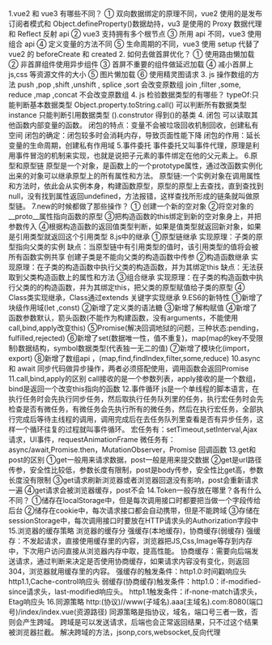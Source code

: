 1.vue2 和 vue3 有哪些不同？
① 双向数据绑定的原理不同，vue2 使用的是发布订阅者模式和 Object.defineProperty()数据劫持，vu3 是使用的 Proxy 数据代理和 Reflect 反射 api
② vue3 支持拥有多个根节点
③ 所用 api 不同，vue3 使用组合 api
④ 定义变量的方法不同
⑤ 生命周期的不同，vue3 使用 setup 代替了 vue2 的 beforeCreate 和 created 
2. 如何去做首屏优化？
① 使用路由懒加载
② 非首屏组件使用异步组件
③ 首屏不重要的组件做延迟加载
④ 减小首屏上 js,css 等资源文件的大小
⑤ 图片懒加载
⑥ 使用精灵图请求
 3. js 操作数组的方法
push ,pop ,shift ,unshift , splice ,sort 会改变原数组
join ,filter ,some, reduce ,map ,concat 不会改变原数组 4. js 检验数据类型的有哪些？
typeOf:只能判断基本数据类型
Object.property.toString.call() 可以判断所有数据类型
instance 只能判断引用数据类型
().construtor 得到()的基类
4. 闭包
可以读取其他函数内部变量的函数。
闭包的特点：变量不会被垃圾回收机制回收，创建私有空间
闭包的确定：闭包较多时会消耗内存，导致页面性能下降
闭包的作用：延长变量的生命周期，创建私有作用域
5.事件委托
 事件委托又叫事件代理，原理是利用事件冒泡的机制来实现，也就是说把子元素的事件绑定在他的父元素上。
 6.原型和原型链
 原型是一个对象，是函数上的一个prototype属性，通过改函数实例化出来的对象可以继承原型上的所有属性和方法。
 原型链:一个实例对象在调用属性和方法时，依此会从实例本身，构建函数原型，原型的原型上去查找，直到查找到null，没有找到属性返回undefined，方法报错，这样查找所形成的链条就叫做原型链。
 7.new的时候都做了那些操作？
 ① 创建一个新的空对象
 ②将空对象的__proto__属性指向函数的原型
 ③把构造函数的this绑定到新的空对象身上，并把参数传入
 ④根据构造函数的返回值类型判断，如果是值类型就返回新对象，如果是引用类型就返回这个引用类型
8.js中的继承
①原型链继承
 实现原理：子类的原型指向父类的实例
 缺点：当原型链中有引用类型的值时，该引用类型的值将会被所有函数实例共享
      创建子类是不能向父类的构造函数中传参
②构造函数继承
 实现原理：在子类的构造函数中执行父类的构造函数，并为其绑定this
    缺点：无法获取到父类构造函数上的属性和方法
③组合继承
实现原理：在子类的构造函数中执行父类的的构造函数，并为其绑定this，把父类的原型赋值给子类的原型
④ Class类实现继承，Class通过extends 关键字实现继承
9.ES6的新特性
①新增了块级作用域(let ,const)
②新增了定义类的语法糖
③新增了解构赋值
④新增了函数参数默认，箭头函数(不能作为构建函数，没有arguments，不能使用call,bind,apply改变this)
⑤Promise(解决回调地狱的问题，三种状态:pending，fulfilled,rejected)
⑥新增了set(数据唯一性，值不重复)，map(map的key不受限制)数据结构，symbol数据类型(代表独一无二的值)
⑦新增了模块化(import，export)
⑧新增了数组api ，(map,find,findIndex,filter,some,reduce)
10.async和 await
  同步代码做异步操作，两者必须搭配使用，调用函数会返回Promise
11.call,bind,apply的区别
 call接收的是一个参数列表，apply接收的是一个数组，bind是返回一个改变this指向的函数
 12.事件循环
 js是一个单线程的脚本语言，在执行任务时会先执行同步任务，然后取执行任务队列里的任务，执行宏任务时会先检查是否有微任务，有微任务会先执行所有的微任务，然后在执行宏任务，全部执行完成后等待主线程的调用，调用完成后在去任务队列里查看是否有异步任务，这样一个循环往复的过程就叫事件循环。
 宏任务有：setTimeout,setInterval,Ajax请求，UI事件，requestAnimationFrame
 微任务有：async/await,Promise.then，MutationObserver，Promise 回调函数
 13.get和post的区别
 ①get一般用来请求数据，post一般是用来提交数据
 ②get是url路径传参，安全性比较低，参数长度有限制，post是body传参，安全性比get高，参数长度没有限制
 ③get请求刷新浏览器或者浏览器回退没有影响，post会重新请求一遍
 ④get请求会被浏览器缓存，post不会
14.Token一般存放在哪里？各有什么不同？
  ①储存在localStorage中，但是每次调用接口时都要把当做一个字段传给后台
  ②储存在cookie中，每次请求接口都会自动携带，但是不能跨域
  ③存储在sessionStorage中，每次调用接口时要放在HTTP请求头的Authorization字段中
  15.浏览器的缓存策略
   浏览器的缓存分 强缓存(本地缓存)，协商缓存(弱缓存)
   强缓存：不发起请求，直接使用缓存里的内容，浏览器把JS,Css,Image等存到内存中，下次用户访问直接从浏览器内存中取，提高性能。
   协商缓存：需要向后端发送请求，通过判断来决定是否使用协商缓存，如果请求内容没有变化，则返回304，浏览器就用缓存里的内容。
   强缓存的触发条件：http1.0:时间戳响应头
                  http1.1,Cache-control响应头
   弱缓存(协商缓存)触发条件：http1.0：if-modified-since请求头，last-modified响应头。
   http1.1触发条件：if-none-match请求头，Etag响应头
   16.同源策略
   http:(协议)//www(子域名).aaa(主域名).com:8080(端口号)/index/index.vue(资源路径)
   同源策略是指协议，域名，端口号三者一致，否则会产生跨域。
   跨域是可以发送请求，后端也会正常返回结果，只不过这个结果被浏览器拦截。
   解决跨域的方法，jsonp,cors,websocket,反向代理
    